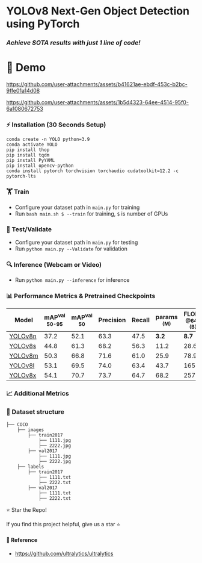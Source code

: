 # YOLOv8 Next-Gen Object Detection using PyTorch

### _Achieve SOTA results with just 1 line of code!_
# 🚀 Demo

https://github.com/user-attachments/assets/b41621ae-ebdf-453c-b2bc-9ffe01a14d08


https://github.com/user-attachments/assets/1b5d4323-64ee-4514-95f0-6a1080672753


### ⚡ Installation (30 Seconds Setup)

```
conda create -n YOLO python=3.9
conda activate YOLO
pip install thop
pip install tqdm
pip install PyYAML
pip install opencv-python
conda install pytorch torchvision torchaudio cudatoolkit=12.2 -c pytorch-lts
```

### 🏋 Train

* Configure your dataset path in `main.py` for training
* Run `bash main.sh $ --train` for training, `$` is number of GPUs

### 🧪 Test/Validate

* Configure your dataset path in `main.py` for testing
* Run `python main.py --Validate` for validation

### 🔍 Inference (Webcam or Video)

* Run `python main.py --inference` for inference

### 📊 Performance Metrics & Pretrained Checkpoints

| Model                                                                            | mAP<sup>val<br>50-95 | mAP<sup>val<br>50 | Precision | Recall | params<br><sup>(M) | FLOPs<br><sup>@640 (B) |
|----------------------------------------------------------------------------------|----------------------|-------------------|-----------|--------|--------------------|------------------------|
| [YOLOv8n](https://github.com/Shohruh72/YOLOv8/releases/download/v1.0.0/v8_n.pt)  | 37.2                 | 52.1              | 63.3      | 47.5   | **3.2**            | **8.7**                |
| [YOLOv8s](https://github.com/Shohruh72/YOLOv8/releases/download/v1.0.0/v8_s.pt)  | 44.8                 | 61.3              | 68.2      | 56.3   | 11.2               | 28.6                   |
| [YOLOv8m](https://github.com/Shohruh72/YOLOv8/releases/download/v1.0.0/v8_m.pt)  | 50.3                 | 66.8              | 71.6      | 61.0   | 25.9               | 78.9                   |
| [YOLOv8l](https://github.com/Shohruh72/YOLOv8/releases/download/v1.0.0/v8_l.pt)  | 53.1                 | 69.5              | 74.0      | 63.4   | 43.7               | 165.2                  | 50.7                 | 68.9              | 86.7               | 205.7                  |
| [YOLOv8x](https://github.com/Shohruh72/YOLOv8/releases/download/v1.0.0/v8_x.pt)  | 54.1                 | 70.7              | 73.7      | 64.7   | 68.2               | 257.8                  | 50.7                 | 68.9              | 86.7               | 205.7                  |

### 📈 Additional Metrics
### 📂 Dataset structure

    ├── COCO 
        ├── images
            ├── train2017
                ├── 1111.jpg
                ├── 2222.jpg
            ├── val2017
                ├── 1111.jpg
                ├── 2222.jpg
        ├── labels
            ├── train2017
                ├── 1111.txt
                ├── 2222.txt
            ├── val2017
                ├── 1111.txt
                ├── 2222.txt

⭐ Star the Repo!

If you find this project helpful, give us a star ⭐ 

#### 🔗 Reference

* https://github.com/ultralytics/ultralytics
